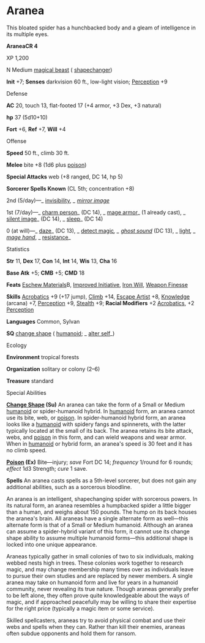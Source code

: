 # Aranea

This bloated spider has a hunchbacked body and a gleam of intelligence in its multiple eyes.

**AraneaCR 4**

XP 1,200

N Medium [magical beast](/pathfinderRPG/prd/monsters/creatureTypes.html#_magical-beast) ( [shapechanger](/pathfinderRPG/prd/monsters/creatureTypes.html#_shapechanger-subtype))

**Init** +7; **Senses** darkvision 60 ft., low-light vision; [Perception](/pathfinderRPG/prd/additionalMonsters/../skills/perception.html#_perception) +9

Defense

**AC** 20, touch 13, flat-footed 17 (+4 armor, +3 Dex, +3 natural)

**hp** 37 (5d10+10)

**Fort** +6, **Ref** +7, **Will** +4

Offense

**Speed** 50 ft., climb 30 ft.

**Melee** bite +8 (1d6 plus [poison](/pathfinderRPG/prd/monsters/universalMonsterRules.html#_poison-(ex-or-su)))

**Special Attacks** web (+8 ranged, DC 14, hp 5)

**Sorcerer Spells Known** (CL 5th; concentration +8)

2nd (5/day)—_ [invisibility](/pathfinderRPG/prd/additionalMonsters/../spells/invisibility.html#_invisibility)_, _ [mirror image](/pathfinderRPG/prd/additionalMonsters/../spells/mirrorImage.html#_mirror-image)_

1st (7/day)—_ [charm person](/pathfinderRPG/prd/additionalMonsters/../spells/charmPerson.html#_charm-person)_ (DC 14), _ [mage armor](/pathfinderRPG/prd/additionalMonsters/../spells/mageArmor.html#_mage-armor)_ (1 already cast), _ [silent image](/pathfinderRPG/prd/additionalMonsters/../spells/silentImage.html#_silent-image)_ (DC 14), _ [sleep](/pathfinderRPG/prd/additionalMonsters/../spells/sleep.html#_sleep)_ (DC 14)

0 (at will)—_ [daze](/pathfinderRPG/prd/additionalMonsters/../spells/daze.html#_daze)_ (DC 13), _ [detect magic](/pathfinderRPG/prd/additionalMonsters/../spells/detectMagic.html#_detect-magic)_, _ [ghost sound](/pathfinderRPG/prd/additionalMonsters/../spells/ghostSound.html#_ghost-sound)_ (DC 13), _ [light](/pathfinderRPG/prd/additionalMonsters/../spells/light.html#_light)_, _ [mage hand](/pathfinderRPG/prd/additionalMonsters/../spells/mageHand.html#_mage-hand)_, _ [resistance](/pathfinderRPG/prd/additionalMonsters/../spells/resistance.html#_resistance)_

Statistics

**Str** 11, **Dex** 17, **Con** 14, **Int** 14, **Wis** 13, **Cha** 16

**Base Atk** +5; **CMB** +5; **CMD** 18

**Feats** [Eschew Materials](/pathfinderRPG/prd/additionalMonsters/../feats.html#_eschew-materials)B, [Improved Initiative](/pathfinderRPG/prd/additionalMonsters/../feats.html#_improved-initiative), [Iron Will](/pathfinderRPG/prd/additionalMonsters/../feats.html#_iron-will), [Weapon Finesse](/pathfinderRPG/prd/additionalMonsters/../feats.html#_weapon-finesse)

**Skills** [Acrobatics](/pathfinderRPG/prd/additionalMonsters/../skills/acrobatics.html#_acrobatics) +9 (+17 jump), [Climb](/pathfinderRPG/prd/additionalMonsters/../skills/climb.html#_climb) +14, [Escape Artist](/pathfinderRPG/prd/additionalMonsters/../skills/escapeArtist.html#_escape-artist) +8, [Knowledge](/pathfinderRPG/prd/additionalMonsters/../skills/knowledge.html#_knowledge) (arcana) +7, [Perception](/pathfinderRPG/prd/additionalMonsters/../skills/perception.html#_perception) +9, [Stealth](/pathfinderRPG/prd/additionalMonsters/../skills/stealth.html#_stealth) +9; **Racial Modifiers** +2 [Acrobatics](/pathfinderRPG/prd/additionalMonsters/../skills/acrobatics.html#_acrobatics), +2 [Perception](/pathfinderRPG/prd/additionalMonsters/../skills/perception.html#_perception)

**Languages** Common, Sylvan

**SQ** [change shape](/pathfinderRPG/prd/monsters/universalMonsterRules.html#_change-shape) ( [humanoid](/pathfinderRPG/prd/monsters/creatureTypes.html#_humanoid); _ [alter self](/pathfinderRPG/prd/additionalMonsters/../spells/alterSelf.html#_alter-self)_)

Ecology

**Environment** tropical forests

**Organization** solitary or colony (2–6)

**Treasure** standard

Special Abilities

**[Change Shape](/pathfinderRPG/prd/monsters/universalMonsterRules.html#_change-shape) (Su)** An aranea can take the form of a Small or Medium [humanoid](/pathfinderRPG/prd/monsters/creatureTypes.html#_humanoid) or spider-humanoid hybrid. In [humanoid](/pathfinderRPG/prd/monsters/creatureTypes.html#_humanoid) form, an aranea cannot use its bite, web, or [poison](/pathfinderRPG/prd/monsters/universalMonsterRules.html#_poison-(ex-or-su)). In spider-humanoid hybrid form, an aranea looks like a [humanoid](/pathfinderRPG/prd/monsters/creatureTypes.html#_humanoid) with spidery fangs and spinnerets, with the latter typically located at the small of its back. The aranea retains its bite attack, webs, and [poison](/pathfinderRPG/prd/monsters/universalMonsterRules.html#_poison-(ex-or-su)) in this form, and can wield weapons and wear armor. When in [humanoid](/pathfinderRPG/prd/monsters/creatureTypes.html#_humanoid) or hybrid form, an aranea's speed is 30 feet and it has no climb speed.

**[Poison](/pathfinderRPG/prd/monsters/universalMonsterRules.html#_poison-(ex-or-su)) (Ex)** Bite—injury; _save_ Fort DC 14; _frequency_ 1/round for 6 rounds; _effect_ 1d3 Strength; _cure_ 1 save.

**Spells** An aranea casts spells as a 5th-level sorcerer, but does not gain any additional abilities, such as a sorcerous bloodline.

An aranea is an intelligent, shapechanging spider with sorcerous powers. In its natural form, an aranea resembles a humpbacked spider a little bigger than a human, and weighs about 150 pounds. The hump on its back houses the aranea's brain. All araneas have a single alternate form as well—this alternate form is that of a Small or Medium humanoid. Although an aranea can assume a spider-hybrid variant of this form, it cannot use its change shape ability to assume multiple humanoid forms—this additional shape is locked into one unique appearance.

Araneas typically gather in small colonies of two to six individuals, making webbed nests high in trees. These colonies work together to research magic, and may change membership many times over as individuals leave to pursue their own studies and are replaced by newer members. A single aranea may take on humanoid form and live for years in a humanoid community, never revealing its true nature. Though araneas generally prefer to be left alone, they often prove quite knowledgeable about the ways of magic, and if approached peacefully may be willing to share their expertise for the right price (typically a magic item or some service).

Skilled spellcasters, araneas try to avoid physical combat and use their webs and spells when they can. Rather than kill their enemies, araneas often subdue opponents and hold them for ransom.

